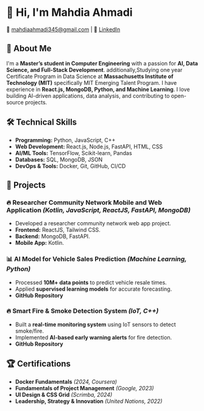 # 👋 Hi, I'm Mahdia Ahmadi

📧 <mahdiaahmadi345@gmail.com> | 🔗 [LinkedIn](https://www.linkedin.com/in/mahdiaahmadi)

## 🚀 About Me

I'm a **Master’s student in Computer Engineering** with a passion for **AI, Data Science, and Full-Stack Development**.
additionally,Studying one year Certificate Program in Data Science at **Massachusetts Institute of Technology (MIT)**
specifically MIT Emerging Talent Program.
I have experience in **React.js, MongoDB, Python, and Machine Learning**. I love building AI-driven applications,
data analysis, and contributing to open-source projects.

## 🛠 Technical Skills

- **Programming:** Python, JavaScript, C++
- **Web Development:** React.js, Node.js, FastAPI, HTML, CSS
- **AI/ML Tools:** TensorFlow, Scikit-learn, Pandas
- **Databases:** SQL, MongoDB, JSON
- **DevOps & Tools:** Docker, Git, GitHub, CI/CD

## 📂 Projects

### 🔥 Researcher Community Network Mobile and Web Application *(Kotlin, JavaScript, ReactJS, FastAPI, MongoDB)*

- Developed a researcher community network web app project.
- **Frontend:** ReactJS, Tailwind CSS.
- **Backend:** MongoDB, FastAPI.
- **Mobile App:** Kotlin.

### 📊 AI Model for Vehicle Sales Prediction *(Machine Learning, Python)*

- Processed **10M+ data points** to predict vehicle resale times.
- Applied **supervised learning models** for accurate forecasting.
- **GitHub Repository**

### 🔥 Smart Fire & Smoke Detection System *(IoT, C++)*

- Built a **real-time monitoring system** using IoT sensors to detect smoke/fire.
- Implemented **AI-based early warning alerts** for fire detection.
- **GitHub Repository**

## 🏆 Certifications

- **Docker Fundamentals** *(2024, Coursera)*
- **Fundamentals of Project Management** *(Google, 2023)*
- **UI Design & CSS Grid** *(Scrimba, 2024)*
- **Leadership, Strategy & Innovation** *(United Nations, 2022)*
